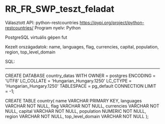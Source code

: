 # RR_FR_SWP_teszt_feladat

Választott API: python-restcountries https://pypi.org/project/python-restcountries/
Program nyelv: Python

PostgreSQL virtuális gépen fut

Kezelt országadatok: name, languages, flag, currencies, capital, population, region, top_level_domain

SQL:
***

CREATE DATABASE country_datas
    WITH 
    OWNER = postgres
    ENCODING = 'UTF8'
    LC_COLLATE = 'Hungarian_Hungary.1250'
    LC_CTYPE = 'Hungarian_Hungary.1250'
    TABLESPACE = pg_default
    CONNECTION LIMIT = -1;

CREATE TABLE country(
	name VARCHAR PRIMARY KEY,
	languages VARCHAR NOT NULL,
	flag VARCHAR NOT NULL,
	currencies VARCHAR NOT NULL,
	capital VARCHAR NOT NULL,
	population NUMERIC NOT NULL,
	region VARCHAR NOT NULL,
	top_level_domain VARCHAR NOT NULL
);


